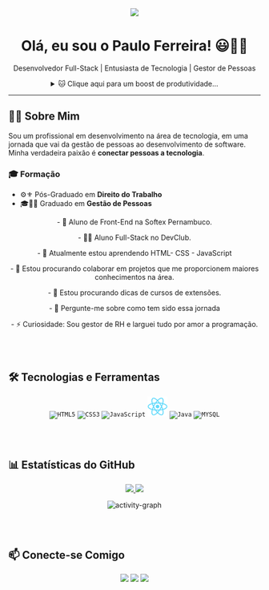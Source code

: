 <div align="center">
  <img src="https://raw.githubusercontent.com/kaueMarques/kaueMarques/master/hi.gif" width="30px" />
  <h1>Olá, eu sou o Paulo Ferreira! 😃🙏🌟</h1>
  <p>Desenvolvedor Full-Stack | Entusiasta de Tecnologia | Gestor de Pessoas</p>
  
  <details>
    <summary>🐱 Clique aqui para um boost de produtividade...</summary>
    <img src="https://super.abril.com.br/wp-content/uploads/2016/09/super_imggato_digitando_0.gif" width="350" />
  </details>
</div>

---

## 👨‍💻 Sobre Mim

Sou um profissional em desenvolvimento na área de tecnologia, em uma jornada que vai da gestão de pessoas ao desenvolvimento de software. Minha verdadeira paixão é **conectar pessoas a tecnologia**.

### 🎓 Formação
* ⚙️⚜️ Pós-Graduado em **Direito do Trabalho**
* 🎓👨‍💻 Graduado em **Gestão de Pessoas**


<!---APRESENTAÇÃO--->  
<div display="block">
<p align="center">‍- 🔭 Aluno de Front-End na Softex Pernambuco.</p>
  <p align="center">‍- 👨‍💻 Aluno Full-Stack no DevClub.</p>
<p align="center">- 🌱 Atualmente estou aprendendo HTML- CSS - JavaScript</p>
<p align="center">- 👯 Estou procurando colaborar em projetos que me proporcionem maiores conhecimentos na área.</p>
<p align="center">- 🤔 Estou procurando dicas de cursos de extensões. </p>
<p align="center">- 💬 Pergunte-me sobre como tem sido essa jornada</a>
<p align="center">- ⚡ Curiosidade: Sou gestor de RH e larguei tudo por amor a programação.</p>
</div>
  
<br> <br>  

## 🛠️ Tecnologias e Ferramentas 
<p align="center">
<code><img width="40px" src="https://cdn.jsdelivr.net/gh/devicons/devicon/icons/html5/html5-original-wordmark.svg" title = "HTML5"/></code>
<code><img width="40px" src="https://cdn.jsdelivr.net/gh/devicons/devicon/icons/css3/css3-original-wordmark.svg" title = "CSS3"/></code>
<code><img width="40px" src="https://cdn.jsdelivr.net/gh/devicons/devicon/icons/javascript/javascript-original.svg" title = "JavaScript"/></code>
<code><img width="40px" src="https://raw.githubusercontent.com/devicons/devicon/master/icons/react/react-original.svg" title = "React"/></code>
<code><img width="40px" src="https://cdn.jsdelivr.net/gh/devicons/devicon/icons/java/java-original.svg" title = "Java"/></code>
<code><img width="40px" src="https://cdn.jsdelivr.net/gh/devicons/devicon/icons/mysql/mysql-original.svg" title = "MYSQL"/></code>

<br> <br>


## 📊 Estatísticas do GitHub

<p align="center">
  <a href="https://github.com/phaulosantosdev" target="_blank">
    <img height="180em" src="https://github-readme-stats-eight-theta.vercel.app/api?username=phaulosantosdev&show_icons=true&theme=algolia&include_all_commits=true&count_private=true"/>
    <img height="180em" src="https://github-readme-stats-eight-theta.vercel.app/api/top-langs/?username=phaulosantosdev&layout=compact&langs_count=8&theme=algolia"/>
  </a>
</p>
<p align="center">
  <img src="https://github-readme-activity-graph.vercel.app/graph?username=phaulosantosdev&radius=16&theme=react&area=true&order=5&hide_border=true" height="300" alt="activity-graph"/>
</p>

<br> <br>
  
## 📫 Conecte-se Comigo

<div align="center">
<a href="https://instagram.com/phaulosantos/" target="_blank"><img loading="lazy" src="https://img.shields.io/badge/-Instagram-%23E4405F?style=for-the-badge&logo=instagram&logoColor=white" target="_blank"></a>
<a href = "mailto:contato@seu-usuário-aqui"><img loading="lazy" src="https://img.shields.io/badge/Gmail-D14836?style=for-the-badge&logo=gmail&logoColor=white" target="_blank"></a>
<a href="https://www.linkedin.com/in/pauloferreirarh" target="_blank"><img loading="lazy" src="https://img.shields.io/badge/-LinkedIn-%230077B5?style=for-the-badge&logo=linkedin&logoColor=white" target="_blank"></a>   
</div>
